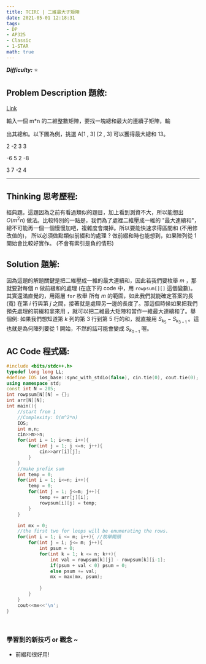 ```yaml
---
title: TCIRC | 二維最大子矩陣
date: 2021-05-01 12:18:31
tags:
- DP
- AP325
- Classic
- 1-STAR
math: true
---
```


***Difficulty:***
:star:

## Problem Description 題敘:
[Link](https://judge.tcirc.tw/ShowProblem?problemid=d073)

輸入一個 m*n 的二維整數矩陣，要找一塊總和最大的連續子矩陣，輸

出其總和。以下圖為例，挑選 A[1 , 3] [2 , 3] 可以獲得最大總和 13。	

2 -2 3 3

-6 5 2 -8

3 7 -2 4

---

<!-- more -->


## Thinking 思考歷程:

經典題。這題因為之前有看過類似的題目，加上看到測資不大，所以能想出 $O(m^2n)$ 做法。比較特別的一點是，我們為了處裡二維壓成一維的 "最大連續和"，總不可能再一個一個慢慢加吧，複雜度會爛掉。所以要能快速求得區間和 (不用修改值的)， 所以必須做點類似前綴和的處理 ? 做前綴和時也能想到，如果陣列從 $1$ 開始會比較好實作。 (不會有索引是負的情形)

## Solution 題解:   

因為這題的解題關鍵是把二維壓成一維的最大連續和，因此若我們要枚舉 $m$ ，那就要對每個 $n$ 做前綴和的處理 (在底下的 code 中，用 `rowpsum[][]` 這個變數)。其實還滿直覺的，用兩層 `for` 枚舉 所有 $m$ 的範圍，如此我們就能確定答案的長 (寬) 在第 $i$ 行與第 $j$ 之間，接著就是處理另一邊的長度了。那這個時候如果把我們預先處理的前綴和拿來用 ，就可以把二維最大矩陣和當作一維最大連續和了。舉個例: 如果我們想知道第 $k$ 列的第 3 行到第 5 行的和，就直接用 $S_{k_5}-S_{k_{3-1}}$ 。這也就是為何陣列要從 $1$ 開始，不然的話可能會變成 $S_{k_{0-1}}$ 喔。

## AC Code 程式碼:

```cpp
#include <bits/stdc++.h>
typedef long long LL;
#define IOS ios_base::sync_with_stdio(false), cin.tie(0), cout.tie(0);
using namespace std;
const int N = 205;
int rowpsum[N][N] = {};
int arr[N][N];
int main(){
	//start from 1
	//Complexity: O(m^2*n)
	IOS;
	int m,n;
	cin>>m>>n;
	for(int i = 1; i<=m; i++){
		for(int j = 1; j <=n; j++){
			cin>>arr[i][j];
		}
	}
	//make prefix sum
	int temp = 0;
	for(int i = 1; i<=n; i++){
		temp = 0;
		for(int j = 1; j<=m; j++){
			temp += arr[j][i];
			rowpsum[i][j] = temp;
		}
	}

	int mx = 0;
	//the first two for loops will be enumerating the rows.
	for(int i = 1; i <= m; i++){ //枚舉開頭
		for(int j = i; j<= m; j++){
			int psum = 0;
			for(int k = 1; k <= n; k++){ 
				int val = rowpsum[k][j] - rowpsum[k][i-1];
				if(psum + val < 0) psum = 0;
				else psum += val;
				mx = max(mx, psum);
				
			}
		}
	}
	cout<<mx<<'\n';
}
```

<br/>

### 學習到的新技巧 or 觀念 ~

- 前綴和很好用!




